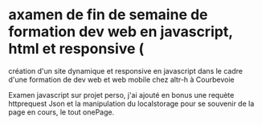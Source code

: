 # axamen de fin de semaine de formation dev web en javascript, html et responsive (

création d'un site dynamique et responsive en javascript dans le cadre d'une formation de dev web et web mobile chez altr-h à Courbevoie

Examen javascript sur projet perso, j'ai ajouté en bonus une requète httprequest Json et la manipulation du localstorage pour se souvenir de la page en cours, le tout onePage. 
